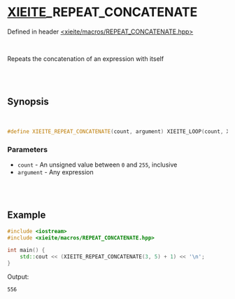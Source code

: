 # [XIEITE](../macros.md)\_REPEAT\_CONCATENATE
Defined in header [<xieite/macros/REPEAT_CONCATENATE.hpp>](../../include/xieite/macros/REPEAT_CONCATENATE.hpp)

<br/>

Repeats the concatenation of an expression with itself

<br/><br/>

## Synopsis

<br/>

```cpp
#define XIEITE_REPEAT_CONCATENATE(count, argument) XIEITE_LOOP(count, XIEITE_INTERNAL_REPEAT_CONCATENATE, , argument)
```
### Parameters
- `count` - An unsigned value between `0` and `255`, inclusive
- `argument` - Any expression

<br/><br/>

## Example
```cpp
#include <iostream>
#include <xieite/macros/REPEAT_CONCATENATE.hpp>

int main() {
	std::cout << (XIEITE_REPEAT_CONCATENATE(3, 5) + 1) << '\n';
}
```
Output:
```
556
```
